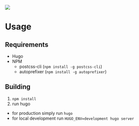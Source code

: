 ![](https://github.com/cryptomator/cryptomator.github.io/workflows/GitHub%20Pages/badge.svg?branch=redesign2020)

# Usage
## Requirements
* Hugo
* NPM
  * postcss-cli (`npm install -g postcss-cli`)
  * autoprefixer (`npm install -g autoprefixer`)

## Building
1. `npm install`
1. run hugo
  * for production simply run `hugo`
  * for local development run `HUGO_ENV=development hugo server`